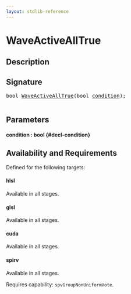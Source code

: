 ```yaml
---
layout: stdlib-reference
---
```


# WaveActiveAllTrue

## Description





## Signature 

<pre>
<span class="code_keyword">bool</span> <a href="/stdlib-reference/global-decls/waveactivealltrue-04ad">WaveActiveAllTrue</a>(<span class="code_keyword">bool</span> <a href="/stdlib-reference/global-decls/waveactivealltrue-04ad#decl-condition" class="code_param">condition</a>);

</pre>

## Parameters

#### condition  : bool {#decl-condition}

## Availability and Requirements

Defined for the following targets:

#### hlsl
Available in all stages.

#### glsl
Available in all stages.

#### cuda
Available in all stages.

#### spirv
Available in all stages.

Requires capability: `spvGroupNonUniformVote`.


